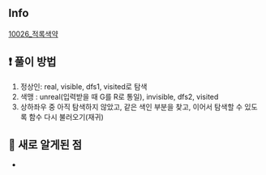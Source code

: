 ## Info
<a href="https://www.acmicpc.net/problem/10026" rel="nofollow">10026_적록색약</a>

## ❗ 풀이 방법
1. 정상인: real, visible, dfs1, visited로 탐색
2. 색맹 : unreal(입력받을 때 G를 R로 통일), invisible, dfs2, visited
3. 상하좌우 중 아직 탐색하지 않았고, 같은 색인 부분을 찾고, 이어서 탐색할 수 있도록 함수 다시 불러오기(재귀)

## 🙂 새로 알게된 점

* 

